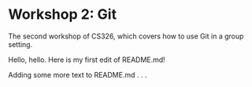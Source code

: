 # Workshop 2: Git

The second workshop of CS326, which covers how to use Git in a group setting.

Hello, hello. Here is my first edit of README.md!

Adding some more text to README.md . . .

